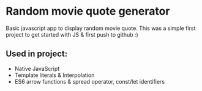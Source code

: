 # Random movie quote generator
Basic javascript app to display random movie quote.
This was a simple first project to get started with JS & first push to github :)

## Used in project: 
* Native JavaScript
* Template literals & Interpolation
* ES6 arrow functions & spread operator, const/let identifiers
